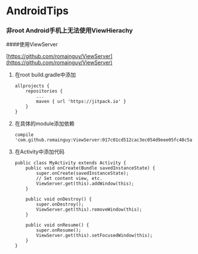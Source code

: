 # AndroidTips
### 非root Android手机上无法使用ViewHierachy
####使用ViewServer

[https://github.com/romainguy/ViewServer](https://github.com/romainguy/ViewServer)

1. 在root build.gradle中添加

    ```
    allprojects {
        repositories {
            ...
            maven { url 'https://jitpack.io' }
        }
    }
    ```

2. 在具体的module添加依赖
    ```
    compile 'com.github.romainguy:ViewServer:017c01cd512cac3ec054d9eee05fc48c5a9d2de'
    ```
3. 在Activity中添加代码
    ```
    public class MyActivity extends Activity {
        public void onCreate(Bundle savedInstanceState) {
            super.onCreate(savedInstanceState);
            // Set content view, etc.
            ViewServer.get(this).addWindow(this);
        }

        public void onDestroy() {
            super.onDestroy();
            ViewServer.get(this).removeWindow(this);
        }

        public void onResume() {
            super.onResume();
            ViewServer.get(this).setFocusedWindow(this);
        }
    }
    ```
